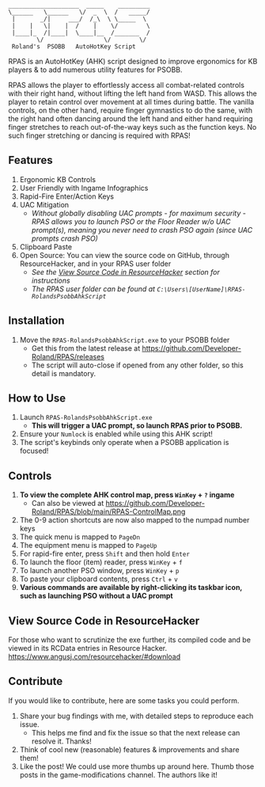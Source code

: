```
____________________  _____    _________
\______   \______   \/  _  \  /   _____/
 |       _/|     ___/  /_\  \ \_____  \ 
 |    |   \|    |  /    |    \/        \
 |____|_  /|____|  \____|__  /_______  /
        \/                 \/        \/
 Roland's  PSOBB   AutoHotKey Script
 ```

RPAS is an AutoHotKey (AHK) script designed to improve ergonomics for KB players & to add numerous utility features for PSOBB.

RPAS allows the player to effortlessly access all combat-related controls with their right hand, without lifting the left hand from WASD. This allows the player to retain control over movement at all times during battle. The vanilla controls, on the other hand, require finger gymnastics to do the same, with the right hand often dancing around the left hand and either hand requiring finger stretches to reach out-of-the-way keys such as the function keys. No such finger stretching or dancing is required with RPAS!

## Features
1. Ergonomic KB Controls
2. User Friendly with Ingame Infographics
3. Rapid-Fire Enter/Action Keys
4. UAC Mitigation
    * *Without globally disabling UAC prompts - for maximum security - RPAS allows you to launch PSO or the Floor Reader w/o UAC prompt(s), meaning you never need to crash PSO again (since UAC prompts crash PSO)*
5. Clipboard Paste
6. Open Source: You can view the source code on GitHub, through ResourceHacker, and in your RPAS user folder
    * *See the [View Source Code in ResourceHacker](#view-source-code-in-resourceHacker) section for instructions*
    * *The RPAS user folder can be found at ```C:\Users\[UserName]\RPAS-RolandsPsobbAhkScript```*
   
## Installation
1. Move the ```RPAS-RolandsPsobbAhkScript.exe``` to your PSOBB folder
	- Get this from the latest release at https://github.com/Developer-Roland/RPAS/releases
	- The script will auto-close if opened from any other folder, so this detail is mandatory.
	
## How to Use
1. Launch ```RPAS-RolandsPsobbAhkScript.exe```
    - **This will trigger a UAC prompt, so launch RPAS prior to PSOBB.**
3. Ensure your ```Numlock``` is enabled while using this AHK script!
4. The script's keybinds only operate when a PSOBB application is focused!

## Controls
1. **To view the complete AHK control map, press ```WinKey``` + ```?``` ingame**
    * Can also be viewed at https://github.com/Developer-Roland/RPAS/blob/main/RPAS-ControlMap.png
3. The 0-9 action shortcuts are now also mapped to the numpad number keys
4. The quick menu is mapped to ```PageDn```
5. The equipment menu is mapped to ```PageUp```
6. For rapid-fire enter, press ```Shift``` and then hold ```Enter```
7. To launch the floor (item) reader, press ```WinKey``` + ```f```
8. To launch another PSO window, press ```WinKey``` + ```p```
9. To paste your clipboard contents, press ```Ctrl``` + ```v```
10. **Various commands are available by right-clicking its taskbar icon, such as launching PSO without a UAC prompt**

## View Source Code in ResourceHacker
For those who want to scrutinize the exe further, its compiled code and be viewed in its RCData entries in Resource Hacker. https://www.angusj.com/resourcehacker/#download

## Contribute
If you would like to contribute, here are some tasks you could perform.
1. Share your bug findings with me, with detailed steps to reproduce each issue.
    * This helps me find and fix the issue so that the next release can resolve it. Thanks!
2. Think of cool new (reasonable) features & improvements and share them!
3. Like the post! We could use more thumbs up around here. Thumb those posts in the game-modifications channel. The authors like it!
